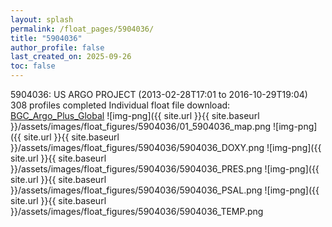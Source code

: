 ```yaml
---
layout: splash
permalink: /float_pages/5904036/
title: "5904036"
author_profile: false
last_created_on: 2025-09-26
toc: false
---
```

 
5904036: US ARGO PROJECT (2013-02-28T17:01 to 2016-10-29T19:04)
308 profiles completed
Individual float file download: [BGC_Argo_Plus_Global](https://ftp.soest.hawaii.edu/bgc_argo_plus/Individual_Floats/outliers_removed/5904036_Sprof_processed.nc)
![img-png]({{ site.url }}{{ site.baseurl }}/assets/images/float_figures/5904036/01_5904036_map.png
![img-png]({{ site.url }}{{ site.baseurl }}/assets/images/float_figures/5904036/5904036_DOXY.png
![img-png]({{ site.url }}{{ site.baseurl }}/assets/images/float_figures/5904036/5904036_PRES.png
![img-png]({{ site.url }}{{ site.baseurl }}/assets/images/float_figures/5904036/5904036_PSAL.png
![img-png]({{ site.url }}{{ site.baseurl }}/assets/images/float_figures/5904036/5904036_TEMP.png
